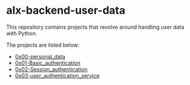 # alx-backend-user-data

This repository contains projects that revolve around handling user data with Python.

The projects are listed below:
  - [0x00-personal_data](./0x00-personal_data)
  - [0x01-Basic_authentication](./0x01-Basic_authentication)
  - [0x02-Session_authentication](./0x02-Session_authentication)
  - [0x03-user_authentication_service](./0x03-user_authentication_service)
